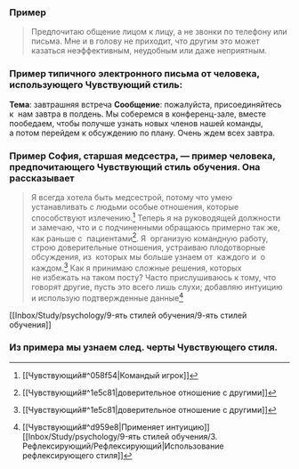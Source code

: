 ### Пример 
>Предпочитаю общение лицом к лицу, а не звонки по телефону или письма. Мне и в голову не приходит, что другим это может казаться неэффективным, неудобным или даже неприятным.

### Пример типичного электронного письма от человека, использующего Чувствующий стиль: 
**Тема**: завтрашняя встреча
**Сообщение**: пожалуйста, присоединяйтесь к  нам завтра в полдень. Мы соберемся в конференц-зале, вместе пообедаем, чтобы получше узнать новых членов нашей команды, а потом перейдем к обсуждению по плану. Очень ждем всех завтра.

### Пример София, старшая медсестра, — пример человека, предпочитающего Чувствующий стиль обучения. Она рассказывает 
>Я всегда хотела быть медсестрой, потому что умею устанавливать с людьми особые отношения, которые способствуют излечению.[^1] Теперь я на руководящей должности и замечаю, что и с подчиненными обращаюсь примерно так же, как раньше с  пациентами[^2]. Я  организую командную работу, строю доверительные отношения, устраиваю плодотворные обсуждения, из  которых мы больше узнаем от  каждого и  о каждом.[^2] Как я принимаю сложные решения, которых не избежать на таком посту? Часто прислушиваюсь к тому, что говорят другие, пусть это всего лишь слухи; добавляю интуицию и использую подтвержденные данные[^3]


[[Inbox/Study/psychology/9-ять стилей обучения/9-ять стилей обучения]]

### Из примера мы узнаем след. черты Чувствующего стиля. 
[^1]:[[Чувствующий#^058f54|Командый игрок]]
[^2]:[[Чувствующий#^1e5c81|доверительное отношение с другими]]
[^3]:[[Чувствующий#^d959e8|Применяет интуицию]] [[Inbox/Study/psychology/9-ять стилей обучения/3. Рефлексирующий/Рефлексирующий|Использование рефлексирующего стиля]]